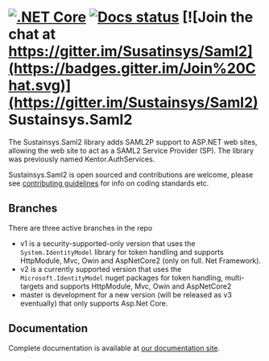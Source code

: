[![.NET Core](https://github.com/Sustainsys/Saml2/workflows/.NET%20Core/badge.svg)](https://github.com/Sustainsys/Saml2/actions?query=workflow%3A%22.NET+Core%22)
[![Docs status](https://readthedocs.org/projects/saml2/badge/?version=latest)](https://saml2.sustainsys.com)
[![Join the chat at https://gitter.im/Susatinsys/Saml2](https://badges.gitter.im/Join%20Chat.svg)](https://gitter.im/Sustainsys/Saml2)
Sustainsys.Saml2
=============

The Sustainsys.Saml2 library adds SAML2P support to ASP.NET web sites, allowing the web site
to act as a SAML2 Service Provider (SP). The library was previously named Kentor.AuthServices.

Sustainsys.Saml2 is open sourced and contributions are welcome, please see 
[contributing guidelines](CONTRIBUTING.md) for info on coding standards etc.

## Branches
There are three active branches in the repo
* v1 is a security-supported-only version that uses the `System.IdentityModel` library for token handling and supports HttpModule, Mvc, Owin and AspNetCore2 (only on full. Net Framework).
* v2 is a currently supported version that uses the `Microsoft.IdentityModel` nuget packages for token handling, multi-targets and supports HttpModule, Mvc, Owin and AspNetCore2 
* master is development for a new version (will be released as v3 eventually) that only supports Asp.Net Core.

## Documentation
Complete documentation is available at [our documentation site](https://saml2.sustainsys.com).
